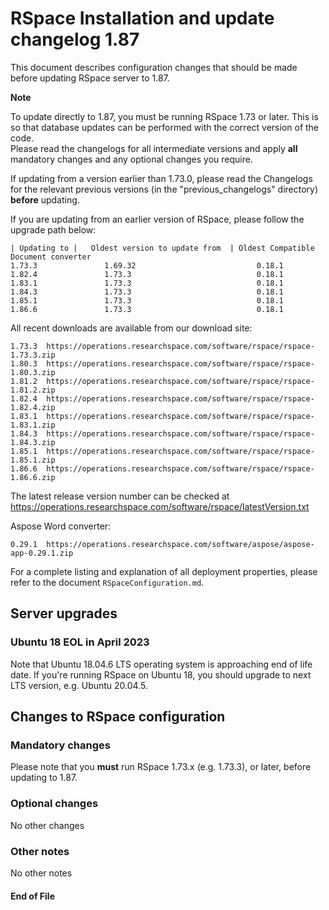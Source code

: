 RSpace Installation and update changelog 1.87
=============================================

This document describes configuration changes that should be made before updating RSpace server to 1.87.

**Note** 

To update directly to 1.87, you must be running RSpace 1.73 or later.
This is so that database updates can be performed with the correct version of the code.  
Please read the changelogs for all intermediate versions and apply **all** mandatory changes and any optional changes you require.

If updating from a version earlier than 1.73.0, please read the Changelogs for the relevant previous 
versions (in the "previous_changelogs" directory) **before** updating.

If you are updating from an earlier version of RSpace, please follow the upgrade path below:

    | Updating to |   Oldest version to update from  | Oldest Compatible Document converter
    1.73.3               1.69.32                           0.18.1
    1.82.4               1.73.3                            0.18.1
    1.83.1               1.73.3                            0.18.1
    1.84.3               1.73.3                            0.18.1
    1.85.1               1.73.3                            0.18.1
    1.86.6               1.73.3                            0.18.1

All recent downloads are available from our download site:

    1.73.3  https://operations.researchspace.com/software/rspace/rspace-1.73.3.zip
    1.80.3  https://operations.researchspace.com/software/rspace/rspace-1.80.3.zip
    1.81.2  https://operations.researchspace.com/software/rspace/rspace-1.81.2.zip
    1.82.4  https://operations.researchspace.com/software/rspace/rspace-1.82.4.zip
    1.83.1  https://operations.researchspace.com/software/rspace/rspace-1.83.1.zip
    1.84.3  https://operations.researchspace.com/software/rspace/rspace-1.84.3.zip
    1.85.1  https://operations.researchspace.com/software/rspace/rspace-1.85.1.zip
    1.86.6  https://operations.researchspace.com/software/rspace/rspace-1.86.6.zip

The latest release version number can be checked at https://operations.researchspace.com/software/rspace/latestVersion.txt

Aspose Word converter:

    0.29.1  https://operations.researchspace.com/software/aspose/aspose-app-0.29.1.zip

For a complete listing and explanation of all deployment properties, please refer to the document `RSpaceConfiguration.md`.

## Server upgrades

### Ubuntu 18 EOL in April 2023

Note that Ubuntu 18.04.6 LTS operating system is approaching end of life date. 
If you're running RSpace on Ubuntu 18, you should upgrade to next LTS version, e.g. Ubuntu 20.04.5.

## Changes to RSpace configuration

### Mandatory changes

Please note that you **must** run RSpace 1.73.x (e.g. 1.73.3), or later, before updating to 1.87.

### Optional changes

No other changes

### Other notes

No other notes

#### End of File